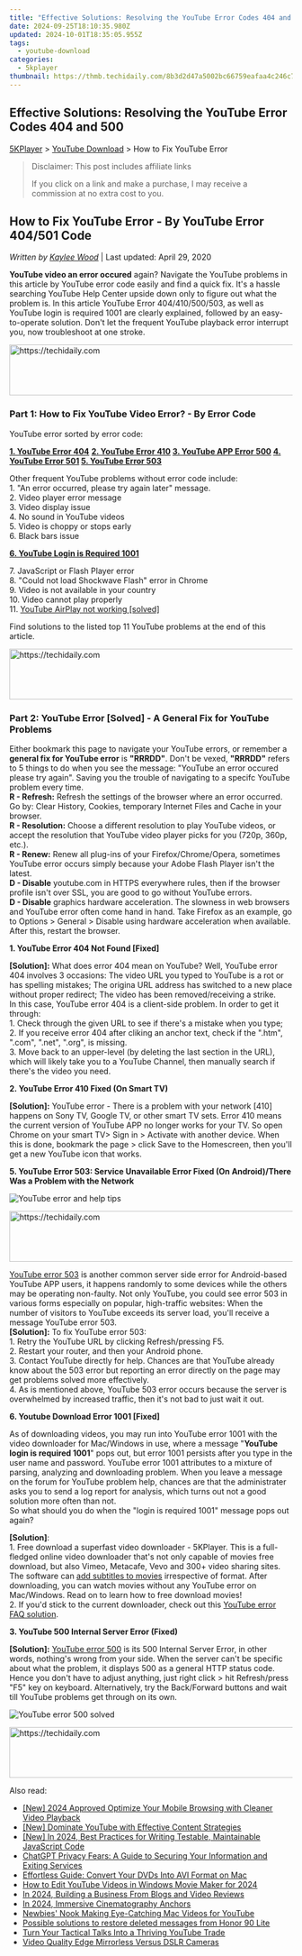 ```yaml
---
title: "Effective Solutions: Resolving the YouTube Error Codes 404 and 500"
date: 2024-09-25T18:10:35.980Z
updated: 2024-10-01T18:35:05.955Z
tags:
  - youtube-download
categories:
  - 5kplayer
thumbnail: https://thmb.techidaily.com/8b3d2d47a5002bc66759eafaa4c246c7aaef6efd4d358641ba5470b5ab5b74e3.jpg
---
```


## Effective Solutions: Resolving the YouTube Error Codes 404 and 500

[5KPlayer](https://tools.techidaily.com/5kplayer/products/) \> [YouTube Download](https://tools.techidaily.com/5kplayer/youtube-download/) \> How to Fix YouTube Error

>  Disclaimer: This post includes affiliate links
>
>  If you click on a link and make a purchase, I may receive a commission at no extra cost to you.
>

## How to Fix YouTube Error - By YouTube Error 404/501 Code

 _Written by [Kaylee Wood](https://www.quora.com/profile/Amanda-Hu-21)_ | Last updated: April 29, 2020 

**YouTube video an error occured** again? Navigate the YouTube problems in this article by YouTube error code easily and find a quick fix. It's a hassle searching YouTube Help Center upside down only to figure out what the problem is. In this article YouTube Error 404/410/500/503, as well as YouTube login is required 1001 are clearly explained, followed by an easy-to-operate solution. Don't let the frequent YouTube playback error interrupt you, now troubleshoot at one stroke. 

<!-- affiliate ads begin -->
<a href="https://appsumo.8odi.net/c/5597632/2137411/7443" target="_top" id="2137411">
  <img src="//a.impactradius-go.com/display-ad/7443-2137411" border="0" alt="https://techidaily.com" width="600" height="90"/>
</a>
<img height="0" width="0" src="https://appsumo.8odi.net/i/5597632/2137411/7443" style="position:absolute;visibility:hidden;" border="0" />
<!-- affiliate ads end -->

### Part 1: How to Fix YouTube Video Error? - By Error Code

YouTube error sorted by error code:

[**1\. YouTube Error 404**](https://tools.techidaily.com/5kplayer/youtube-download/) **[2\. YouTube Error 410](https://tools.techidaily.com/5kplayer/youtube-download/) [3\. YouTube APP Error 500](https://tools.techidaily.com/5kplayer/youtube-download/) [4\. YouTube Error 501](https://tools.techidaily.com/5kplayer/youtube-download/) [5\. YouTube Error 503](https://tools.techidaily.com/5kplayer/youtube-download/)**[](https://tools.techidaily.com/5kplayer/youtube-download/) 

Other frequent YouTube problems without error code include:  
1\. "An error occurred, please try again later" message.  
2\. Video player error message  
3\. Video display issue  
4\. No sound in YouTube videos  
5\. Video is choppy or stops early   
6\. Black bars issue

[**6\. YouTube Login is Required 1001**](https://tools.techidaily.com/5kplayer/youtube-download/) 

7\. JavaScript or Flash Player error  
8\. "Could not load Shockwave Flash" error in Chrome  
9\. Video is not available in your country  
10\. Video cannot play properly  
11\. [YouTube AirPlay not working \[solved\]](https://tools.techidaily.com/5kplayer/airplay/)

Find solutions to the listed top 11 YouTube problems at the end of this article.

<!-- affiliate ads begin -->
<a href="https://smilemakers.pxf.io/c/5597632/2123899/26106" target="_top" id="2123899">
  <img src="//a.impactradius-go.com/display-ad/26106-2123899" border="0" alt="https://techidaily.com" width="728" height="90"/>
</a>
<img height="0" width="0" src="https://smilemakers.pxf.io/i/5597632/2123899/26106" style="position:absolute;visibility:hidden;" border="0" />
<!-- affiliate ads end -->

### Part 2: YouTube Error \[Solved\] - A General Fix for YouTube Problems

Either bookmark this page to navigate your YouTube errors, or remember a **general fix for YouTube error** is **"RRRDD"**. Don't be vexed, **"RRRDD"** refers to 5 things to do when you see the message: "YouTube an error occured please try again". Saving you the trouble of navigating to a specifc YouTube problem every time.   
**R - Refresh:** Refresh the settings of the browser where an error occurred. Go by: Clear History, Cookies, temporary Internet Files and Cache in your browser.  
**R - Resolution:** Choose a different resolution to play YouTube videos, or accept the resolution that YouTube video player picks for you (720p, 360p, etc.).  
**R - Renew:** Renew all plug-ins of your Firefox/Chrome/Opera, sometimes YouTube error occurs simply because your Adobe Flash Player isn't the latest.   
**D - Disable** youtube.com in HTTPS everywhere rules, then if the browser profile isn't over SSL, you are good to go without YouTube errors.  
**D - Disable** graphics hardware acceleration. The slowness in web browsers and YouTube error often come hand in hand. Take Firefox as an example, go to Options > General > Disable using hardware acceleration when available. After this, restart the browser.

**1\. YouTube Error 404 Not Found \[Fixed\]**

**\[Solution\]:** What does error 404 mean on YouTube? Well, YouTube error 404 involves 3 occasions: The video URL you typed to YouTube is a rot or has spelling mistakes; The origina URL address has switched to a new place without proper redirect; The video has been removed/receiving a strike.  
In this case, YouTube error 404 is a client-side problem. In order to get it through:  
1\. Check through the given URL to see if there's a mistake when you type;  
2\. If you receive error 404 after cliking an anchor text, check if the ".htm", ".com", ".net", ".org", is missing.  
3\. Move back to an upper-level (by deleting the last section in the URL), which will likely take you to a YouTube Channel, then manually search if there's the video you need.

**2\. YouTube Error 410 Fixed (On Smart TV)**

**\[Solution\]:** YouTube error - There is a problem with your network \[410\] happens on Sony TV, Google TV, or other smart TV sets. Error 410 means the current version of YouTube APP no longer works for your TV. So open Chrome on your smart TV> Sign in > Activate with another device. When this is done, bookmark the page > click Save to the Homescreen, then you'll get a new YouTube icon that works.

**5\. YouTube Error 503: Service Unavailable Error Fixed (On Android)/There Was a Problem with the Network**

![YouTube error and help tips](https://www.5kplayer.com/youtube-download/img/5kp-4k-downloader-error-yxt-081001.jpg) 

<!-- affiliate ads begin -->
<a href="https://ephamedtechinc.pxf.io/c/5597632/2137215/26400" target="_top" id="2137215">
  <img src="//a.impactradius-go.com/display-ad/26400-2137215" border="0" alt="https://techidaily.com" width="728" height="90"/>
</a>
<img height="0" width="0" src="https://ephamedtechinc.pxf.io/i/5597632/2137215/26400" style="position:absolute;visibility:hidden;" border="0" />
<!-- affiliate ads end -->

[YouTube error 503](https://tools.techidaily.com/5kplayer/youtube-download/) is another common server side error for Android-based YouTube APP users, it happens randomly to some devices while the others may be operating non-faulty. Not only YouTube, you could see error 503 in various forms especially on popular, high-traffic websites: When the number of visitors to YouTube exceeds its server load, you'll receive a message YouTube error 503.  
**\[Solution\]:** To fix YouTube error 503:  
1\. Retry the YouTube URL by clicking Refresh/pressing F5.  
2\. Restart your router, and then your Android phone.  
3\. Contact YouTube directly for help. Chances are that YouTube already know about the 503 error but reporting an error directly on the page may get problems solved more effectively.  
4\. As is mentioned above, YouTube 503 error occurs because the server is overwhelmed by increased traffic, then it's not bad to just wait it out. 

**6\. Youtube Download Error 1001 \[Fixed\]**

As of downloading videos, you may run into YouTube error 1001 with the video downloader for Mac/Windows in use, where a message "**YouTube login is required 1001**" pops out, but error 1001 persists after you type in the user name and password. YouTube error 1001 attributes to a mixture of parsing, analyzing and downloading problem. When you leave a message on the forum for YouTube problem help, chances are that the administrater asks you to send a log report for analysis, which turns out not a good solution more often than not.  
So what should you do when the "login is required 1001" message pops out again?

**\[Solution\]**:  
 1\. Free download a superfast video downloader - 5KPlayer. This is a full-fledged online video downloader that's not only capable of movies free download, but also Vimeo, Metacafe, Vevo and 300+ video sharing sites. The software can [add subtitles to movies](https://tools.techidaily.com/5kplayer/video-music-player/) irrespective of format. After downloading, you can watch movies without any YouTube error on Mac/Windows. Read on to learn how to free download movies!  
2\. If you'd stick to the current downloader, check out this [YouTube error FAQ solution](http://www.dvdvideosoft.com/faq.htm).

**3\. YouTube 500 Internal Server Error (Fixed)**

**\[Solution\]:** [YouTube error 500](https://tools.techidaily.com/5kplayer/youtube-download/) is its 500 Internal Server Error, in other words, nothing's wrong from your side. When the server can't be specific about what the problem, it displays 500 as a general HTTP status code. Hence you don't have to adjust anything, just right click > hit Refresh/press "F5" key on keyboard. Alternatively, try the Back/Forward buttons and wait till YouTube problems get through on its own. 

![YouTube error 500 solved](https://www.5kplayer.com/youtube-download/img/youtube-500.jpg)

<!-- affiliate ads begin -->
<a href="https://appsumo.8odi.net/c/5597632/2043618/7443" target="_top" id="2043618">
  <img src="//a.impactradius-go.com/display-ad/7443-2043618" border="0" alt="https://techidaily.com" width="728" height="90"/>
</a>
<img height="0" width="0" src="https://appsumo.8odi.net/i/5597632/2043618/7443" style="position:absolute;visibility:hidden;" border="0" />
<!-- affiliate ads end -->

<ins class="adsbygoogle"
     style="display:block"
     data-ad-format="autorelaxed"
     data-ad-client="ca-pub-7571918770474297"
     data-ad-slot="1223367746"></ins>

<ins class="adsbygoogle"
     style="display:block"
     data-ad-client="ca-pub-7571918770474297"
     data-ad-slot="8358498916"
     data-ad-format="auto"
     data-full-width-responsive="true"></ins>

<span class="atpl-alsoreadstyle">Also read:</span>
<div><ul>
<li><a href="https://facebook-video-files.techidaily.com/new-2024-approved-optimize-your-mobile-browsing-with-cleaner-video-playback/"><u>[New] 2024 Approved Optimize Your Mobile Browsing with Cleaner Video Playback</u></a></li>
<li><a href="https://youtube-video-recordings.techidaily.com/new-dominate-youtube-with-effective-content-strategies/"><u>[New] Dominate YouTube with Effective Content Strategies</u></a></li>
<li><a href="https://facebook-video-share.techidaily.com/new-in-2024-best-practices-for-writing-testable-maintainable-javascript-code/"><u>[New] In 2024, Best Practices for Writing Testable, Maintainable JavaScript Code</u></a></li>
<li><a href="https://tech-haven.techidaily.com/chatgpt-privacy-fears-a-guide-to-securing-your-information-and-exiting-services/"><u>ChatGPT Privacy Fears: A Guide to Securing Your Information and Exiting Services</u></a></li>
<li><a href="https://some-approaches.techidaily.com/effortless-guide-convert-your-dvds-into-avi-format-on-mac/"><u>Effortless Guide: Convert Your DVDs Into AVI Format on Mac</u></a></li>
<li><a href="https://youtube-video-recordings.techidaily.com/how-to-edit-youtube-videos-in-windows-movie-maker-for-2024/"><u>How to Edit YouTube Videos in Windows Movie Maker for 2024</u></a></li>
<li><a href="https://youtube-video-recordings.techidaily.com/in-2024-building-a-business-from-blogs-and-video-reviews/"><u>In 2024, Building a Business From Blogs and Video Reviews</u></a></li>
<li><a href="https://some-techniques.techidaily.com/in-2024-immersive-cinematography-anchors/"><u>In 2024, Immersive Cinematography Anchors</u></a></li>
<li><a href="https://youtube-video-recordings.techidaily.com/newbies-nook-making-eye-catching-mac-videos-for-youtube/"><u>Newbies' Nook Making Eye-Catching Mac Videos for YouTube</u></a></li>
<li><a href="https://review-topics.techidaily.com/possible-solutions-to-restore-deleted-messages-from-honor-90-lite-by-fonelab-android-recover-messages/"><u>Possible solutions to restore deleted messages from Honor 90 Lite</u></a></li>
<li><a href="https://youtube-clips.techidaily.com/turn-your-tactical-talks-into-a-thriving-youtube-trade/"><u>Turn Your Tactical Talks Into a Thriving YouTube Trade</u></a></li>
<li><a href="https://youtube-video-recordings.techidaily.com/video-quality-edge-mirrorless-versus-dslr-cameras/"><u>Video Quality Edge Mirrorless Versus DSLR Cameras</u></a></li>
</ul></div>

